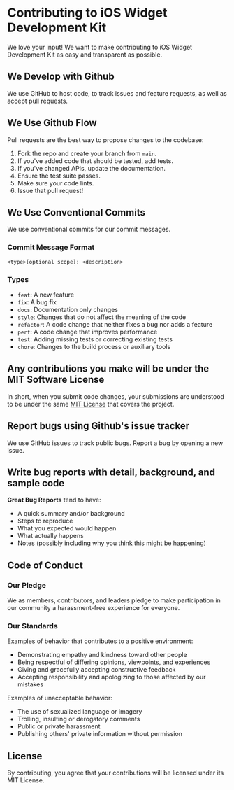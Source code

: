 # Contributing to iOS Widget Development Kit

We love your input! We want to make contributing to iOS Widget Development Kit as easy and transparent as possible.

## We Develop with Github

We use GitHub to host code, to track issues and feature requests, as well as accept pull requests.

## We Use Github Flow

Pull requests are the best way to propose changes to the codebase:

1. Fork the repo and create your branch from `main`.
2. If you've added code that should be tested, add tests.
3. If you've changed APIs, update the documentation.
4. Ensure the test suite passes.
5. Make sure your code lints.
6. Issue that pull request!

## We Use Conventional Commits

We use conventional commits for our commit messages.

### Commit Message Format

```
<type>[optional scope]: <description>
```

### Types

- `feat`: A new feature
- `fix`: A bug fix
- `docs`: Documentation only changes
- `style`: Changes that do not affect the meaning of the code
- `refactor`: A code change that neither fixes a bug nor adds a feature
- `perf`: A code change that improves performance
- `test`: Adding missing tests or correcting existing tests
- `chore`: Changes to the build process or auxiliary tools

## Any contributions you make will be under the MIT Software License

In short, when you submit code changes, your submissions are understood to be under the same [MIT License](http://choosealicense.com/licenses/mit/) that covers the project.

## Report bugs using Github's issue tracker

We use GitHub issues to track public bugs. Report a bug by opening a new issue.

## Write bug reports with detail, background, and sample code

**Great Bug Reports** tend to have:

- A quick summary and/or background
- Steps to reproduce
- What you expected would happen
- What actually happens
- Notes (possibly including why you think this might be happening)

## Code of Conduct

### Our Pledge

We as members, contributors, and leaders pledge to make participation in our
community a harassment-free experience for everyone.

### Our Standards

Examples of behavior that contributes to a positive environment:

* Demonstrating empathy and kindness toward other people
* Being respectful of differing opinions, viewpoints, and experiences
* Giving and gracefully accepting constructive feedback
* Accepting responsibility and apologizing to those affected by our mistakes

Examples of unacceptable behavior:

* The use of sexualized language or imagery
* Trolling, insulting or derogatory comments
* Public or private harassment
* Publishing others' private information without permission

## License

By contributing, you agree that your contributions will be licensed under its MIT License. 